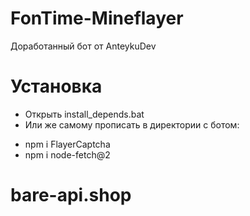 # FonTime-Mineflayer
Доработанный бот от AnteykuDev
# Установка
* Открыть install_depends.bat
* Или же самому прописать в директории с ботом:
- npm i FlayerCaptcha
- npm i node-fetch@2
# bare-api.shop
